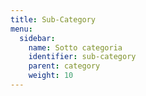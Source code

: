 ```yaml
---
title: Sub-Category
menu:
  sidebar:
    name: Sotto categoria
    identifier: sub-category
    parent: category
    weight: 10
---
```

